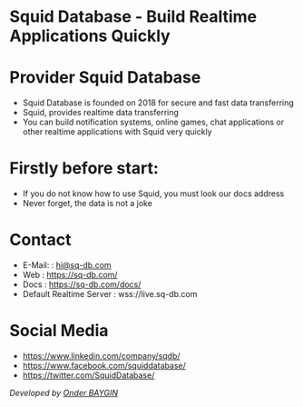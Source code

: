 # Squid Database - Build Realtime Applications Quickly 

# Provider Squid Database
 * Squid Database is founded on 2018 for secure and fast data transferring
 * Squid, provides realtime data transferring
 * You can build notification systems, online games, chat applications or other realtime applications with Squid very quickly

# Firstly before start:
 * If you do not know how to use Squid, you must look our docs address
 * Never forget, the data is not a joke

# Contact                 
 * E-Mail:                 : hi@sq-db.com
 * Web                     : https://sq-db.com/
 * Docs                    : https://sq-db.com/docs/
 * Default Realtime Server : wss://live.sq-db.com
 
    
# Social Media
 * https://www.linkedin.com/company/sqdb/
 * https://www.facebook.com/squiddatabase/
 * https://twitter.com/SquidDatabase/
 
*Developed by <a href="https://onderbaygin.com/"> Onder BAYGIN* </a>
